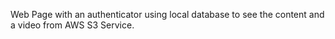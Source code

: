 Web Page with an authenticator using local database to see the content and a video from AWS S3 Service.
